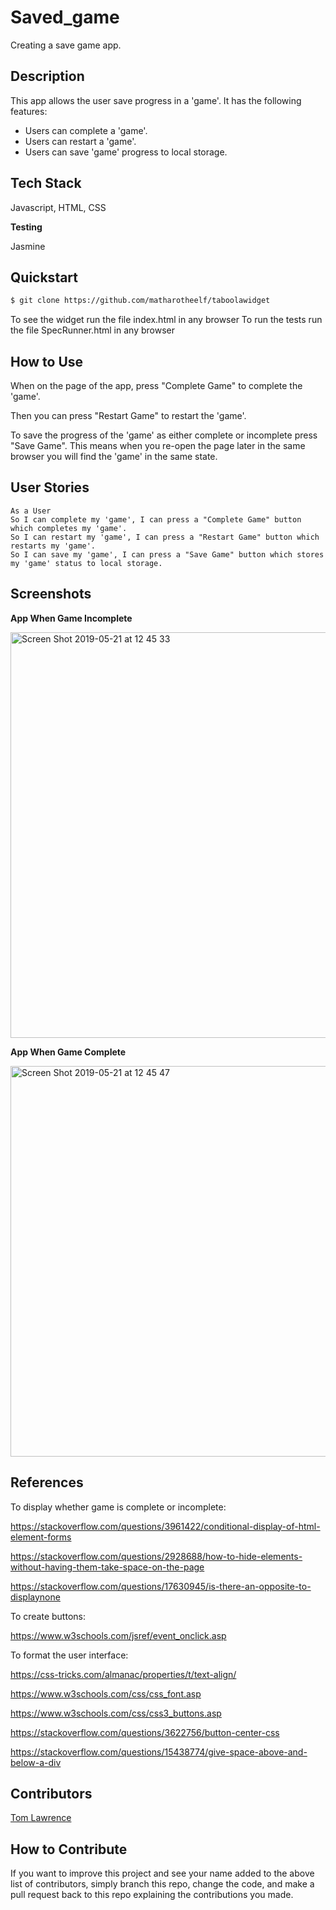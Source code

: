 # Saved_game
Creating a save game app.

## Description

This app allows the user save progress in a 'game'. It has the following features:
* Users can complete a 'game'.
* Users can restart a 'game'.
* Users can save 'game' progress to local storage.

## Tech Stack

Javascript, HTML, CSS

**Testing**

Jasmine

## Quickstart

```bash
$ git clone https://github.com/matharotheelf/taboolawidget

```
To see the widget run the file index.html in any browser
To run the tests run the file SpecRunner.html in any browser

## How to Use

When on the page of the app, press "Complete Game" to complete the 'game'.

Then you can press "Restart Game" to restart the 'game'.

To save the progress of the 'game' as either complete or incomplete press "Save Game". This means when you re-open the page later in the same browser you will find the 'game' in the same state.

## User Stories
```
As a User 
So I can complete my 'game', I can press a "Complete Game" button which completes my 'game'.
So I can restart my 'game', I can press a "Restart Game" button which restarts my 'game'.
So I can save my 'game', I can press a "Save Game" button which stores my 'game' status to local storage.

```

## Screenshots

**App When Game Incomplete**

<img width="649" alt="Screen Shot 2019-05-21 at 12 45 33" src="https://user-images.githubusercontent.com/44533664/58093811-376b5480-7bc7-11e9-8012-4426f85f2d36.png">

**App When Game Complete**

<img width="625" alt="Screen Shot 2019-05-21 at 12 45 47" src="https://user-images.githubusercontent.com/44533664/58094032-a5178080-7bc7-11e9-8324-c638627535ca.png">

## References

To display whether game is complete or incomplete: 

https://stackoverflow.com/questions/3961422/conditional-display-of-html-element-forms

https://stackoverflow.com/questions/2928688/how-to-hide-elements-without-having-them-take-space-on-the-page

https://stackoverflow.com/questions/17630945/is-there-an-opposite-to-displaynone

To create buttons: 

https://www.w3schools.com/jsref/event_onclick.asp

To format the user interface:

https://css-tricks.com/almanac/properties/t/text-align/

https://www.w3schools.com/css/css_font.asp

https://www.w3schools.com/css/css3_buttons.asp

https://stackoverflow.com/questions/3622756/button-center-css

https://stackoverflow.com/questions/15438774/give-space-above-and-below-a-div

## Contributors 

[Tom Lawrence](https://github.com/matharotheelf)  

## How to Contribute

If you want to improve this project and see your name added to the above list of contributors, simply branch this repo, change the code, and make a pull request back to this repo explaining the contributions you made.
